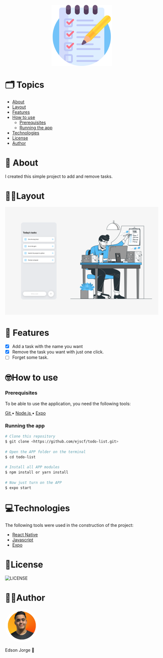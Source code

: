 <div align="center">
  <img src="./.github/assets/list.png" width="200px" />
</div>

  # 🗂️ Topics
   * <a href="#About"> About</a>
   * <a href="#Layout"> Layout</a>
   * <a href="#Features"> Features</a>
   * <a href="#How-to-use"> How to use</a>
      * <a href="#Prerequisites"> Prerequisites</a>
      * <a href="#Running-the-app"> Running the app</a>
   * <a href="#Technologies"> Technologies</a>
   * <a href="#License"> License</a>
   * <a href="#Author"> Author</a>

  <h1 id="About">📖 About</h1>
  <p>I created this simple project to add and remove tasks.</p>

  <h1 id="Layout">💅🏻Layout</h1>
  <img src="./.github/assets/Layout.png"/>

  <h1 id="Features">📌 Features</h1>

  - [x] Add a task with the name you want
  - [x] Remove the task you want with just one click.
  - [ ] Forget some task.

  <h1 id="How-to-use">🤓How to use</h1>

  <h3 id="Prerequisites">Prerequisites</h3>

  <p>To be able to use the application, you need the following tools: </p>
  <a href="https://git-scm.com"> Git </a> •
  <a href="https://nodejs.org/en/"> Node.js </a> •
  <a href="https://expo.io"> Expo </a>

  <h3 id="Running-the-app">Running the app</h3>

  ```bash
  # Clone this repository
  $ git clone <https://github.com/ejscf/todo-list.git>

  # Open the APP folder on the terminal
  $ cd todo-list

  # Install all APP modules
  $ npm install or yarn install

  # Now just turn on the APP
  $ expo start
  ```

  <h1 id="Technologies">💻Technologies</h1>

  <p>The following tools were used in the construction of the project:</p>

  - <a href="https://reactnative.dev/">React Native</a>
  - <a href="https://www.ecma-international.org">Javascript</a>
  - <a href="https://expo.io">Expo</a>

  <h1 id="License">📜License</h1>

  ![LICENSE](https://img.shields.io/static/v1?label=LICENSE&message=MIT&color=32b768&logo=rocket-chat)
    
  <h1 id="Author">✍🏻Author</h1>
  <img src="./.github/assets/edson-photo.png" width="110px"/> 
  <p>Edson Jorge 🦔</p>
